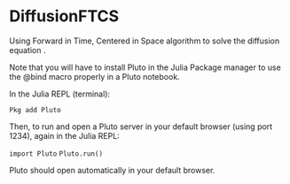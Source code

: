 # DiffusionFTCS
Using Forward in Time, Centered in Space algorithm to solve the diffusion equation .

Note that you will have to install Pluto in the Julia Package manager to use the @bind macro properly in a Pluto notebook.

In the Julia REPL (terminal):

<code>Pkg add Pluto</code>

Then, to run and open a Pluto server in your default browser (using port 1234), again in the Julia REPL:

<code>import Pluto</code>
<code>Pluto.run()</code>

Pluto should open automatically in your default browser.
